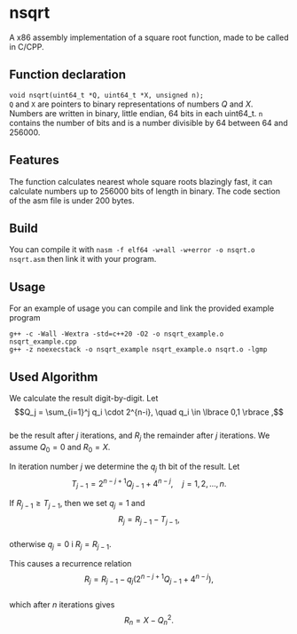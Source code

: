 # nsqrt
A x86 assembly implementation of a square root function, made to be called in C/CPP.
## Function declaration
`void nsqrt(uint64_t *Q, uint64_t *X, unsigned n);`\
 `Q` and `X` are pointers to binary representations of numbers _Q_ and _X_. Numbers are written in binary, little endian, 64 bits in each uint64_t. `n` contains
 the number of bits and is a number divisible by 64 between 64 and 256000.
## Features
The function calculates nearest whole square roots blazingly fast, it can calculate numbers up to 256000 bits of length in binary. The code section of the asm file is under 200 bytes.
## Build
You can compile it with `nasm -f elf64 -w+all -w+error -o nsqrt.o nsqrt.asm` then link it with your program.
## Usage
For an example of usage you can compile and link the provided example program
```
g++ -c -Wall -Wextra -std=c++20 -O2 -o nsqrt_example.o nsqrt_example.cpp
g++ -z noexecstack -o nsqrt_example nsqrt_example.o nsqrt.o -lgmp
```
## Used Algorithm
We calculate the result digit-by-digit. Let  
$$Q_j = \sum_{i=1}^j q_i \cdot 2^{n-i}, \quad q_i \in \lbrace 0,1 \rbrace ,$$  
be the result after $j$ iterations, and $R_j$ the remainder after $j$ iterations. We assume $Q_0 = 0$ and $R_0 = X$.  

In iteration number $j$ we determine the $q_j$ th bit of the result. Let  
$$T_{j-1} = 2^{n-j+1} Q_{j-1} + 4^{n-j}, \quad j = 1,2,\ldots,n.$$  

If $R_{j-1} \geq T_{j-1}$, then we set $q_j = 1$ and  
$$R_j = R_{j-1} - T_{j-1},$$  
otherwise $q_j = 0$ i $R_j = R_{j-1}$.  

This causes a recurrence relation
$$R_j = R_{j-1} - q_j \bigl(2^{n-j+1} Q_{j-1} + 4^{n-j}\bigr),$$  
which after $n$ iterations gives  
$$R_n = X - Q_n^2.$$
